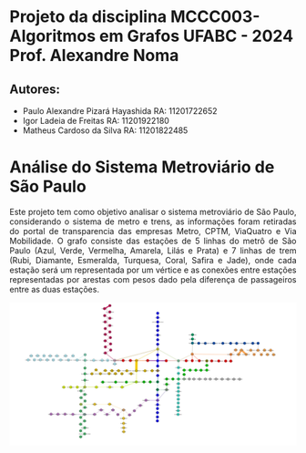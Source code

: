 # Projeto da disciplina MCCC003-Algoritmos em Grafos UFABC - 2024 Prof. Alexandre Noma
## Autores: 
- Paulo Alexandre Pizará Hayashida RA: 11201722652
- Igor Ladeia de Freitas RA: 11201922180
- Matheus Cardoso da Silva RA: 11201822485

 # **Análise do Sistema Metroviário de São Paulo**

<div style="text-align: justify;">
 Este projeto tem como objetivo analisar o sistema metroviário de São Paulo, considerando o sistema de metro e trens, as informações foram retiradas do portal de transparencia das empresas Metro, CPTM, ViaQuatro e Via Mobilidade. O grafo consiste das estações de 5 linhas do metrô de São Paulo (Azul, Verde, Vermelha, Amarela, Lilás e Prata) e 7 linhas de trem (Rubi, Diamante, Esmeralda, Turquesa, Coral, Safira e Jade), onde cada estação será um representada por um vértice e as conexões entre estações representadas por arestas com pesos dado pela diferença de passageiros entre as duas estações.
 <div>

 ![Screenshot](https://github.com/PauloAPH/AnaliseDoSistemaMetroviarioDeSaoPaulo/blob/main/Figures/MetroSP2024Final.png)
